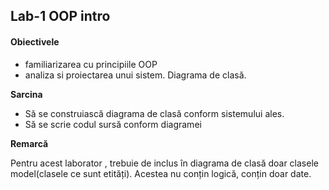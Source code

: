 ## Lab-1 OOP intro

#### Obiectivele
- familiarizarea cu principiile OOP
- analiza si proiectarea unui sistem. Diagrama de clasă.

**Sarcina**

- Să se construiască diagrama de clasă conform sistemului ales.
- Să se scrie codul sursă conform diagramei

**Remarcă**

Pentru acest laborator , trebuie de inclus în diagrama de clasă doar clasele model(clasele ce sunt etități). Acestea nu conțin logică, 
conțin doar date.
